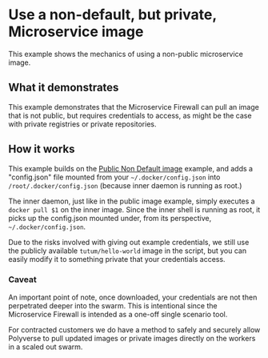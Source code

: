 # Use a non-default, but private, Microservice image

This example shows the mechanics of using a non-public
microservice image.

## What it demonstrates

This example demonstrates that the Microservice Firewall can pull
an image that is not public, but requires credentials to access,
as might be the case with private registries or private repositories.

## How it works

This example builds on the
[Public Non Default image](../custom-image-downloaded-public) example,
and adds a "config.json" file mounted from your `~/.docker/config.json`
into `/root/.docker/config.json` (because inner daemon is running
as root.)

The inner daemon, just like in the public image example, simply executes
a `docker pull $1` on the inner image. Since the inner shell is running
as root, it picks up the config.json mounted under, from its
perspective, `~/.docker/config.json`.

Due to the risks involved with giving out example credentials, we
still use the publicly available `tutum/hello-world` image in the
script, but you can easily modify it to something private that your
credentials access.

### Caveat
An important point of note, once downloaded, your credentials are not
then perpetrated deeper into the swarm. This is intentional since
the Microservice Firewall is intended as a one-off single scenario
tool.

For contracted customers we do have a method to safely and securely
allow Polyverse to pull updated images or private images directly
on the workers in a scaled out swarm.


